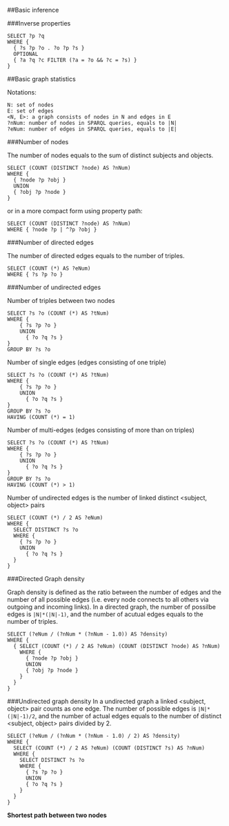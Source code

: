 ##Basic inference

###Inverse properties

    SELECT ?p ?q
    WHERE {
      { ?s ?p ?o . ?o ?p ?s }
      OPTIONAL 
      { ?a ?q ?c FILTER (?a = ?o && ?c = ?s) }
    }

##Basic graph statistics

Notations:

    N: set of nodes
    E: set of edges
    <N, E>: a graph consists of nodes in N and edges in E
    ?nNum: number of nodes in SPARQL queries, equals to |N|
    ?eNum: number of edges in SPARQL queries, equals to |E|

###Number of nodes

The number of nodes equals to the sum of distinct subjects and objects.

    SELECT (COUNT (DISTINCT ?node) AS ?nNum)
    WHERE { 
      { ?node ?p ?obj }
      UNION
      { ?obj ?p ?node }
    }

or in a more compact form using property path:

    SELECT (COUNT (DISTINCT ?node) AS ?nNum)
    WHERE { ?node ?p | ^?p ?obj }

###Number of directed edges

The number of directed edges equals to the number of triples.

    SELECT (COUNT (*) AS ?eNum)
    WHERE { ?s ?p ?o }

###Number of undirected edges

Number of triples between two nodes

    SELECT ?s ?o (COUNT (*) AS ?tNum)
    WHERE {
        { ?s ?p ?o }
        UNION
    	  { ?o ?q ?s }
    }
    GROUP BY ?s ?o

Number of single edges (edges consisting of one triple)

    SELECT ?s ?o (COUNT (*) AS ?tNum)
    WHERE {
        { ?s ?p ?o }
        UNION
    	  { ?o ?q ?s }
    }
    GROUP BY ?s ?o
    HAVING (COUNT (*) = 1)

Number of multi-edges (edges consisting of more than on triples)

    SELECT ?s ?o (COUNT (*) AS ?tNum)
    WHERE {
        { ?s ?p ?o }
        UNION
    	  { ?o ?q ?s }
    }
    GROUP BY ?s ?o
    HAVING (COUNT (*) > 1)

Number of undirected edges is the number of linked distinct \<subject, object\> pairs

    SELECT (COUNT (*) / 2 AS ?eNum)
    WHERE {
      SELECT DISTINCT ?s ?o
      WHERE {
        { ?s ?p ?o }
        UNION
    	  { ?o ?q ?s }
      }
    }

###Directed Graph density

Graph density is defined as the ratio between the number of edges and the number of all possible edges (i.e. every node connects to all others via outgoing and incoming links). In a directed graph, the number of possilbe edges is `|N|*(|N|-1)`, and the number of acutual edges equals to the number of triples.

    SELECT (?eNum / (?nNum * (?nNum - 1.0)) AS ?density)
    WHERE {
      { SELECT (COUNT (*) / 2 AS ?eNum) (COUNT (DISTINCT ?node) AS ?nNum)
        WHERE {
          { ?node ?p ?obj }
          UNION
          { ?obj ?p ?node }
        }
      }
    }

###Undirected graph density
In a undirected graph a linked \<subject, object\> pair counts as one edge. The number of possible edges is `|N|*(|N|-1)/2`, and the number of actual edges equals to the number of distinct \<subject, object\> pairs divided by 2.

    SELECT (?eNum / (?nNum * (?nNum - 1.0) / 2) AS ?density)
    WHERE {
      SELECT (COUNT (*) / 2 AS ?eNum) (COUNT (DISTINCT ?s) AS ?nNum)
      WHERE {
        SELECT DISTINCT ?s ?o
        WHERE {
          { ?s ?p ?o }
          UNION
      	  { ?o ?q ?s }
        }
      }
    }


**Shortest path between two nodes**

